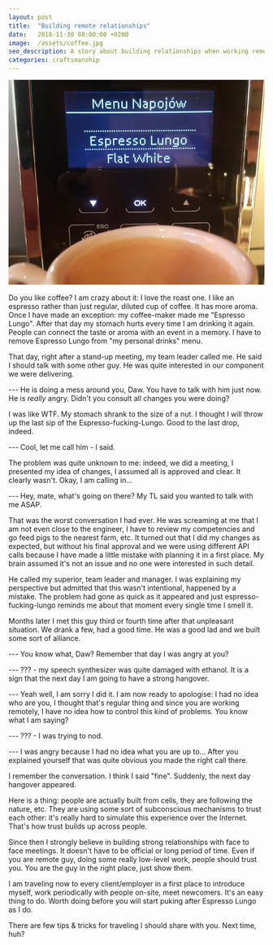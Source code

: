 ```yaml
---
layout: post
title:  "Building remote relationships"
date:   2018-11-30 08:00:00 +0200
image:  /assets/coffee.jpg
seo_description: A story about building relationships when working remotely.
categories: craftsmanship
---
```


![Espresso Lungo](/assets/coffee.jpg)

Do you like coffee? I am crazy about it: I love the roast one. I like an espresso rather than just regular, diluted cup of coffee. It has more aroma. Once I have made an exception: my coffee-maker made me "Espresso Lungo". After that day my stomach hurts every time I am drinking it again. People can connect the taste or aroma with an event in a memory. I have to remove Espresso Lungo from "my personal drinks" menu.

That day, right after a stand-up meeting, my team leader called me. He said I should talk with some other guy. He was quite interested in our component we were delivering.

<!-- more -->

--- He is doing a mess around you, Daw. You have to talk with him just now. He is *really* angry. Didn't you consult all changes you were doing?

I was like WTF. My stomach shrank to the size of a nut. I thought I will throw up the last sip of the Espresso-fucking-Lungo. Good to the last drop, indeed.

--- Cool, let me call him - I said.

The problem was quite unknown to me: indeed, we did a meeting, I presented my idea of changes, I assumed all is approved and clear. It clearly wasn't. Okay, I am calling in...

--- Hey, mate, what's going on there? My TL said you wanted to talk with me ASAP.

That was the worst conversation I had ever. He was screaming at me that I am not even close to the engineer, I have to review my competencies and go feed pigs to the nearest farm, etc. It turned out that I did my changes as expected, but without his final approval and we were using different API calls because I have made a little mistake with planning it in a first place. My brain assumed it's not an issue and no one were interested in such detail.

He called my superior, team leader and manager. I was explaining my perspective but admitted that this wasn't intentional, happened by a mistake. The problem had gone as quick as it appeared and just espresso-fucking-lungo reminds me about that moment every single time I smell it.

Months later I met this guy third or fourth time after that unpleasant situation. We drank a few, had a good time. He was a good lad and we built some sort of alliance.

--- You know what, Daw? Remember that day I was angry at you?

--- ??? - my speech synthesizer was quite damaged with ethanol. It is a sign that the next day I am going to have a strong hangover.

--- Yeah well, I am sorry I did it. I am now ready to apologise: I had no idea who are you, I thought that's regular thing and since you are working remotely, I have no idea how to control this kind of problems. You know what I am saying?

--- ??? - I was trying to nod.

--- I was angry because I had no idea what you are up to... After you explained yourself that was quite obvious you made the right call there.

I remember the conversation. I think I said "fine". Suddenly, the next day hangover appeared.

Here is a thing: people are actually built from cells, they are following the nature, etc. They are using some sort of subconscious mechanisms to trust each other: it's really hard to simulate this experience over the Internet. That's how trust builds up across people. 

Since then I strongly believe in building strong relationships with face to face meetings. It doesn't have to be official or long period of time. Even if you are remote guy, doing some really low-level work, people should trust you. You are the guy in the right place, just show them.

I am traveling now to every client/employer in a first place to introduce myself, work periodically with people on-site, meet newcomers. It's an easy thing to do. Worth doing before you will start puking after Espresso Lungo as I do.

There are few tips & tricks for traveling I should share with you. Next time, huh?
